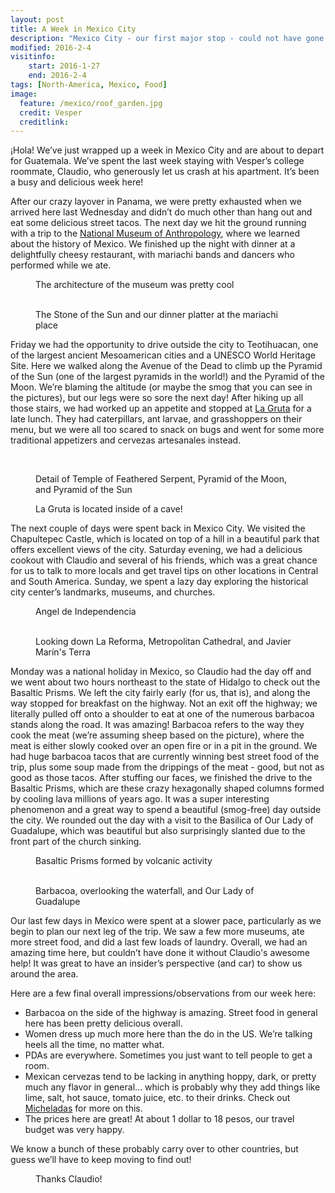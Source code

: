 ```yaml
---
layout: post
title: A Week in Mexico City
description: "Mexico City - our first major stop - could not have gone better."
modified: 2016-2-4
visitinfo:
    start: 2016-1-27
    end: 2016-2-4
tags: [North-America, Mexico, Food]
image:
  feature: /mexico/roof_garden.jpg
  credit: Vesper
  creditlink:
---
```


¡Hola! We’ve just wrapped up a week in Mexico City and are about to depart for Guatemala. We’ve spent the last week staying with Vesper’s college roommate, Claudio, who generously let us crash at his apartment. It’s been a busy and delicious week here! 

After our crazy layover in Panama, we were pretty exhausted when we arrived here last Wednesday and didn’t do much other than hang out and eat some delicious street tacos. The next day we hit the ground running with a trip to the [National Museum of Anthropology](http://www.mna.inah.gob.mx/index.html), where we learned about the history of Mexico. We finished up the night with dinner at a delightfully cheesy restaurant, with mariachi bands and dancers who performed while we ate.
<figure>
    <a href="/images/mexico/museum_architecture.jpg"><img src="/images/mexico/museum_architecture.jpg" alt=""></a>
    <figcaption>The architecture of the museum was pretty cool</figcaption>
</figure>
<figure class="half">
    <a href="/images/mexico/stone_of_the_sun.jpg"><img src="/images/mexico/stone_of_the_sun.jpg" alt=""></a>
    <a href="/images/mexico/dinner_platter.jpg"><img src="/images/mexico/dinner_platter.jpg" alt=""></a>
    <figcaption>The Stone of the Sun and our dinner platter at the mariachi place</figcaption>
</figure>

Friday we had the opportunity to drive outside the city to Teotihuacan, one of the largest ancient Mesoamerican cities and a UNESCO World Heritage Site. Here we walked along the Avenue of the Dead to climb up the Pyramid of the Sun (one of the largest pyramids in the world!) and the Pyramid of the Moon. We’re blaming the altitude (or maybe the smog that you can see in the pictures), but our legs were so sore the next day! After hiking up all those stairs, we had worked up an appetite and stopped at [La Gruta](http://lagruta.mx/index_en.php) for a late lunch. They had caterpillars, ant larvae, and grasshoppers on their menu, but we were all too scared to snack on bugs and went for some more traditional appetizers and cervezas artesanales instead.
<figure>
    <a href="/images/mexico/pyramids_pano.jpg"><img src="/images/mexico/pyramids_pano.jpg" alt=""></a>
</figure>

<figure class="third">
    <a href="/images/mexico/feathered_serpent_detail.jpg"><img src="/images/mexico/feathered_serpent_detail.jpg" alt=""></a>
    <a href="/images/mexico/pyramid_of_the_moon.jpg"><img src="/images/mexico/pyramid_of_the_moon.jpg" alt=""></a>
    <a href="/images/mexico/sun_and_moon_from_far.jpg"><img src="/images/mexico/sun_and_moon_from_far.jpg" alt=""></a>
    <figcaption>Detail of Temple of Feathered Serpent, Pyramid of the Moon, and Pyramid of the Sun</figcaption>
</figure>

<figure>
    <a href="/images/mexico/la_gruta.jpg"><img src="/images/mexico/la_gruta.jpg" alt=""></a>
    <figcaption>La Gruta is located inside of a cave!</figcaption>
</figure>

The next couple of days were spent back in Mexico City. We visited the Chapultepec Castle, which is located on top of a hill in a beautiful park that offers excellent views of the city. Saturday evening, we had a delicious cookout with Claudio and several of his friends, which was a great chance for us to talk to more locals and get travel tips on other locations in Central and South America. Sunday, we spent a lazy day exploring the historical city center’s landmarks, museums, and churches.
<figure>
    <a href="/images/mexico/angel_of_independence.jpg"><img src="/images/mexico/angel_of_independence.jpg" alt=""></a>
    <figcaption>Angel de Independencia</figcaption>
</figure>
<figure class="third">
    <a href="/images/mexico/down_la_reforma.jpg"><img src="/images/mexico/down_la_reforma.jpg" alt=""></a>
    <a href="/images/mexico/mexico_city_metropolitan_cathedral.jpg"><img src="/images/mexico/mexico_city_metropolitan_cathedral.jpg" alt=""></a>
    <a href="/images/mexico/javier_marin_terra.jpg"><img src="/images/mexico/javier_marin_terra.jpg" alt=""></a>
    <figcaption>Looking down La Reforma, Metropolitan Cathedral, and Javier Marín's Terra</figcaption>
</figure>

Monday was a national holiday in Mexico, so Claudio had the day off and we went about two hours northeast to the state of Hidalgo to check out the Basaltic Prisms. We left the city fairly early (for us, that is), and along the way stopped for breakfast on the highway. Not an exit off the highway; we literally pulled off onto a shoulder to eat at one of the numerous barbacoa stands along the road. It was amazing! Barbacoa refers to the way they cook the meat (we’re assuming sheep based on the picture), where the meat is either slowly cooked over an open fire or in a pit in the ground. We had huge barbacoa tacos that are currently winning best street food of the trip, plus some soup made from the drippings of the meat - good, but not as good as those tacos. After stuffing our faces, we finished the drive to the Basaltic Prisms, which are these crazy hexagonally shaped columns formed by cooling lava millions of years ago. It was a super interesting phenomenon and a great way to spend a beautiful (smog-free) day outside the city. We rounded out the day with a visit to the Basilica of Our Lady of Guadalupe, which was beautiful but also surprisingly slanted due to the front part of the church sinking.
<figure>
    <a href="/images/mexico/basaltic_prisms.jpg"><img src="/images/mexico/basaltic_prisms.jpg" alt=""></a>
    <figcaption>Basaltic Prisms formed by volcanic activity</figcaption>
</figure>
<figure class="third">
    <a href="/images/mexico/barbacoa.jpg"><img src="/images/mexico/barbacoa.jpg" alt=""></a>
    <a href="/images/mexico/overlook.jpg"><img src="/images/mexico/overlook.jpg" alt=""></a>
    <a href="/images/mexico/our_lady_guadalupe.jpg"><img src="/images/mexico/our_lady_guadalupe.jpg" alt=""></a>
    <figcaption>Barbacoa, overlooking the waterfall, and Our Lady of Guadalupe</figcaption>
</figure>

Our last few days in Mexico were spent at a slower pace, particularly as we begin to plan our next leg of the trip. We saw a few more museums, ate more street food, and did a last few loads of laundry. Overall, we had an amazing time here, but couldn’t have done it without Claudio's awesome help! It was great to have an insider’s perspective (and car) to show us around the area.

Here are a few final overall impressions/observations from our week here:

- Barbacoa on the side of the highway is amazing. Street food in general here has been pretty delicious overall.
- Women dress up much more here than the do in the US. We’re talking heels all the time, no matter what. 
- PDAs are everywhere. Sometimes you just want to tell people to get a room.
- Mexican cervezas tend to be lacking in anything hoppy, dark, or pretty much any flavor in general... which is probably why they add things like lime, salt, hot sauce, tomato juice, etc. to their drinks. Check out [Micheladas](https://en.wikipedia.org/wiki/Michelada) for more on this.
- The prices here are great! At about 1 dollar to 18 pesos, our travel budget was very happy.

We know a bunch of these probably carry over to other countries, but guess we’ll have to keep moving to find out!

<figure>
    <a href="/images/mexico/claudio_laura_vesper.jpg"><img src="/images/mexico/claudio_laura_vesper.jpg" alt=""></a>
    <figcaption>Thanks Claudio!</figcaption>
</figure>
